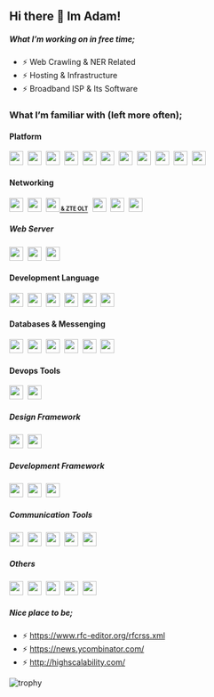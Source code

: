 ## Hi there 👋 Im Adam!



##### What I’m working on in free time;
- ⚡ Web Crawling & NER Related
- ⚡ Hosting & Infrastructure
- ⚡ Broadband ISP & Its Software

### What I’m familiar with (left more often);

#### Platform
<p float="left">
<a href="#"><img src="https://simple-icons.github.io/simple-icons-website/icons/windows.svg" width="25" height="25"></a>&nbsp;
<a href="#"><img src="https://simple-icons.github.io/simple-icons-website/icons/macos.svg" width="25" height="25"></a>&nbsp;
<a href="#"><img src="https://simple-icons.github.io/simple-icons-website/icons/linux.svg" width="25" height="25"></a>&nbsp;
<a href="#"><img src="https://simple-icons.github.io/simple-icons-website/icons/proxmox.svg" width="25" height="25"></a>&nbsp;
<a href="#"><img src="https://simple-icons.github.io/simple-icons-website/icons/linuxcontainers.svg" width="25" height="25"></a>&nbsp;
<a href="#"><img src="https://simple-icons.github.io/simple-icons-website/icons/qemu.svg" width="25" height="25"></a>&nbsp;
<a href="#"><img src="https://simple-icons.github.io/simple-icons-website/icons/docker.svg" width="25" height="25"></a>&nbsp;
<a href="#"><img src="https://simple-icons.github.io/simple-icons-website/icons/amazonaws.svg" width="25" height="25"></a>&nbsp;
<a href="#"><img src="https://simple-icons.github.io/simple-icons-website/icons/kubernetes.svg" width="25" height="25"></a>&nbsp;
<a href="#"><img src="https://simple-icons.github.io/simple-icons-website/icons/freebsd.svg" width="25" height="25"></a>&nbsp;
<a href="#"><img src="https://simple-icons.github.io/simple-icons-website/icons/googlecloud.svg" width="25" height="25"></a>
</p>

#### Networking

<p float="left">
<a href="https://mikrotik.com/training/certificates/s199825ce3e3b46bf43b"><a href="#"><img src="https://images.squarespace-cdn.com/content/5ce2d7440a8094000167ed16/1558629633121-6F5VR73EOABCICRGJVIF/Screenshot+2019-05-23+at+17.40.09.png?format=1500w&content-type=image%2Fpng" height="25"></a>&nbsp; 
<a href="#"><img src="https://simple-icons.github.io/simple-icons-website/icons/fortinet.svg" height="25"></a>&nbsp;
<a href="#"><img src="https://simple-icons.github.io/simple-icons-website/icons/huawei.svg" width="25" height="25"><strong><sub><sup> & ZTE OLT</sup></sub></strong></a>&nbsp;  
<a href="#"><img src="https://simple-icons.github.io/simple-icons-website/icons/cisco.svg" width="25" height="25"></a>&nbsp;  
<a href="#"><img src="https://simple-icons.github.io/simple-icons-website/icons/ubiquiti.svg" height="25"></a>&nbsp; 
<a href="#"><img src="https://simple-icons.github.io/simple-icons-website/icons/pfsense.svg" height="25"></a>&nbsp; 
</p>

##### Web Server
<p float="left">
<a href="#"><img src="https://simple-icons.github.io/simple-icons-website/icons/nginx.svg" width="25" height="25"></a>&nbsp; 
<a href="#"><img src="https://www.litespeedtech.com/images/logos/lsws-icon.svg" width="25" height="25"></a>&nbsp; 
<a href="#"><img src="https://simple-icons.github.io/simple-icons-website/icons/apache.svg" width="25" height="25"></a>
</p>

#### Development Language
<p float="left">
<a href="#"><img src="https://simpleicons.org/icons/nodedotjs.svg" width="25" height="25"></a>&nbsp; 
<a href="#"><img src="https://simple-icons.github.io/simple-icons-website/icons/typescript.svg" width="25" height="25"></a>&nbsp;
<a href="#"><img src="https://simple-icons.github.io/simple-icons-website/icons/php.svg" width="25" height="25"></a>&nbsp; 
<a href="#"><img src="https://simple-icons.github.io/simple-icons-website/icons/go.svg" width="25" height="25"></a>&nbsp; 
<a href="#"><img src="https://simple-icons.github.io/simple-icons-website/icons/python.svg" width="25" height="25"></a>&nbsp; 
<a href="#"><img src="https://simple-icons.github.io/simple-icons-website/icons/julia.svg" width="25" height2550"></a>&nbsp; 
</p>
                                                                                                     
#### Databases & Messenging
<p float="left">
<a href="#"><img src="https://simple-icons.github.io/simple-icons-website/icons/mariadb.svg" width="25" height="25"></a>&nbsp; 
<a href="#"><img src="https://simple-icons.github.io/simple-icons-website/icons/mongodb.svg" width="25" height="25"></a>&nbsp; 
<a href="#"><img src="https://simple-icons.github.io/simple-icons-website/icons/elasticsearch.svg" width="25" height="25"></a>&nbsp; 
<a href="#"><img src="https://simple-icons.github.io/simple-icons-website/icons/oracle.svg" width="25" height="25"></a>&nbsp; 
<a href="#"><img src="https://simple-icons.github.io/simple-icons-website/icons/redis.svg" width="25" height="25"></a>&nbsp; 
<a href="#"><img src="https://simple-icons.github.io/simple-icons-website/icons/zeromq.svg" width="25" height="25"></a>&nbsp; 
</p>       

#### Devops Tools
<p float="left">
<a href="#"><img src="https://simple-icons.github.io/simple-icons-website/icons/ansible.svg" width="25" height="25"></a>&nbsp; 
<a href="#"><img src="https://simple-icons.github.io/simple-icons-website/icons/datadog.svg" width="25" height="25"></a>&nbsp; 

</p>    

##### Design Framework
<p float="left">
<a href="#"><img src="https://simple-icons.github.io/simple-icons-website/icons/tailwindcss.svg" width="25" height="25"></a>&nbsp; 
<a href="#"><img src="https://simple-icons.github.io/simple-icons-website/icons/bootstrap.svg" width="25" height="25"></a>
</p>

##### Development Framework
<p float="left">
<a href="#"><img src="https://simpleicons.org/icons/nextdotjs.svg" width="25" height="25"></a>&nbsp; 
<a href="#"><img src="https://simple-icons.github.io/simple-icons-website/icons/laravel.svg" width="25" height="25"></a>&nbsp; 
<a href="#"><img src="https://simple-icons.github.io/simple-icons-website/icons/tensorflow.svg" width="25" height="25"></a>
</p>

##### Communication Tools
<p float="left">
<a href="#"><img src="https://simple-icons.github.io/simple-icons-website/icons/skype.svg" width="25" height="25"></a>&nbsp;
<a href="#"><img src="https://simple-icons.github.io/simple-icons-website/icons/telegram.svg" width="25" height="25"></a>&nbsp;
<a href="#"><img src="https://simple-icons.github.io/simple-icons-website/icons/whatsapp.svg" width="25" height="25"></a>&nbsp;
<a href="#"><img src="https://simple-icons.github.io/simple-icons-website/icons/basecamp.svg" width="25" height="25"></a>&nbsp;
<a href="#"><img src="https://simple-icons.github.io/simple-icons-website/icons/github.svg" width="25" height="25"></a>
</p>


##### Others
<p float="left">
<a href="#"><img src="https://simple-icons.github.io/simple-icons-website/icons/ceph.svg" width="25" height="25"></a>&nbsp; 
<a href="#"><img src="https://simple-icons.github.io/simple-icons-website/icons/expo.svg" width="25" height="25"></a>&nbsp;
<a href="#"><img src="https://simple-icons.github.io/simple-icons-website/icons/cpanel.svg" width="25" height="25"></a>&nbsp;
<a href="#"><img src="https://simple-icons.github.io/simple-icons-website/icons/plesk.svg" width="25" height="25"></a>&nbsp;
<a href="#"><img src="https://upload.wikimedia.org/wikipedia/commons/0/0b/FreeRADIUS_wordmark.svg" height="25"></a>
</p>

##### Nice place to be;
- ⚡ https://www.rfc-editor.org/rfcrss.xml
- ⚡ https://news.ycombinator.com/
- ⚡ http://highscalability.com/


![trophy](https://github-profile-trophy.vercel.app/?username=adamramadhan&theme=juicyfresh&title=AncientUser,Commit,Followers,Issues)



<!--
**adamramadhan/adamramadhan** is a ✨ _special_ ✨ repository because its `README.md` (this file) appears on your GitHub profile.

Here are some ideas to get you started:

- 🔭 I’m currently working on ...
- 🌱 I’m currently learning ...
- 👯 I’m looking to collaborate on ...
- 🤔 I’m looking for help with ...
- 💬 Ask me about ...
- 📫 How to reach me: ...
- 😄 Pronouns: ...
- ⚡ Fun fact: ...
-->
